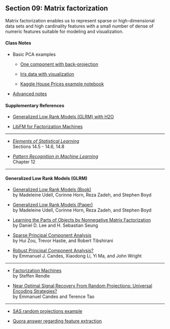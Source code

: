 ## Section 09: Matrix factorization

Matrix factorization enables us to represent sparse or high-dimensional data
sets and high cardinality features with a small number of dense of numeric
features suitable for modeling and visualization.

#### Class Notes

* Basic PCA examples

  * [One component with back-projection](../02_analytical_data_prep/src/py_part_2_feature_extraction.ipynb)

  * [Iris data with visualization](src/py_part_9_iris_pca.ipynb)

  * [Kaggle House Prices example notebook](src/py_part_9_kaggle_GLRM_example.ipynb)

* [Advanced notes](notes/msba_2017_ml_week_5_FINAL.pdf)

#### Supplementary References

* [Generalized Low Rank Models (GLRM) with H2O](http://docs.h2o.ai/h2o-tutorials/latest-stable/tutorials/glrm/glrm-tutorial.html)

* [LibFM for Factorization Machines](http://libfm.org/)

***

* [*Elements of Statistical Learning*](https://web.stanford.edu/~hastie/ElemStatLearn/printings/ESLII_print12.pdf)</br>
Sections 14.5 - 14.6, 14.8

* [*Pattern Recognition in Machine Learning*](http://users.isr.ist.utl.pt/~wurmd/Livros/school/Bishop%20-%20Pattern%20Recognition%20And%20Machine%20Learning%20-%20Springer%20%202006.pdf)</br>
Chapter 12

***

#### Generalized Low Rank Models (GLRM)

* [Generalized Low Rank Models (Book)](http://www.web.stanford.edu/~boyd/papers/pdf/glrm.pdf)</br>
by Madeleine Udell, Corinne Horn, Reza Zadeh, and Stephen Boyd

* [Generalized Low Rank Models (Paper)](https://stanford.edu/~rezab/nips2014workshop/submits/glrm.pdf)</br>
by Madeleine Udell, Corinne Horn, Reza Zadeh, and Stephen Boyd

* [Learning the Parts of Objects by Nonnegative Matrix Factorization](https://www.cs.princeton.edu/courses/archive/spring12/cos424/pdf/lee-seung.pdf)</br>
by Daniel D. Lee and H. Sebastian Seung

* [Sparse Principal Component Analysis](http://www.web.stanford.edu/~hastie/Papers/sparsepc.pdf)</br>
by Hui Zou, Trevor Hastie, and Robert Tibshirani

* [Robust Principal Component Analysis?](https://statweb.stanford.edu/~candes/papers/RobustPCA.pdf)</br>
by Emmanuel J. Candes, Xiaodong Li, Yi Ma, and John Wright

***

* [Factorization Machines](http://www.algo.uni-konstanz.de/members/rendle/pdf/Rendle2010FM.pdf)</br>
by Steffen Rendle

* [Near Optimal Signal Recovery From Random Projections: Universal Encoding Strategies?](http://statweb.stanford.edu/~candes/papers/OptimalRecovery.pdf)</br>
by Emmanuel Candes and Terence Tao

***

* [SAS random projections example](https://github.com/jphall663/enlighten-apply/tree/master/SAS_UE_Random_Projections)

* [Quora answer regarding feature extraction](https://www.quora.com/How-do-you-attack-a-machine-learning-problem-with-a-large-number-of-features/answer/Patrick-Hall-4) 
